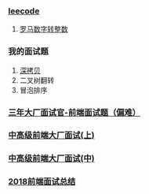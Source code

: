 ### [leecode](https://leetcode-cn.com/)

1. [罗马数字转整数](./RomanToInteger.js)

### 我的面试题

1. [深拷贝](./deepcopy.js)
2. 二叉树翻转
3. 冒泡排序

### [ 三年大厂面试官-前端面试题（偏难）](https://juejin.im/post/5cb0315f518825215e61ec14)

### [中高级前端大厂面试(上)](https://juejin.im/post/5c64d15d6fb9a049d37f9c20)

### [中高级前端大厂面试(中)](https://juejin.im/post/5c92f499f265da612647b754)

### [2018前端面试总结](https://juejin.im/post/5b94d8965188255c5a0cdc02)
